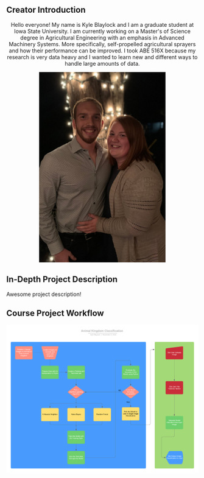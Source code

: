 ## Creator Introduction

<div align="center">
  
Hello everyone! My name is Kyle Blaylock and I am a graduate student at Iowa State University. I am currently working on a Master's of Science degree in Agricultural Engineering with an emphasis in Advanced Machinery Systems. More specifically, self-propelled agricultural sprayers and how their performance can be improved. I took ABE 516X because my research is very data heavy and I wanted to learn new and different ways to handle large amounts of data.

</div>

<p align="center">
  <img height="500" src="IMG_0303.jpg">
</p>

## In-Depth Project Description
  
Awesome project description!

## Course Project Workflow

<p align="center">

<img width="800" src="Animal%20Kingdom%20Classification.png">

</p>
